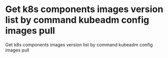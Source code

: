 # Get k8s components images version list by command kubeadm config images pull
Get k8s components images version list by command kubeadm config images pull
